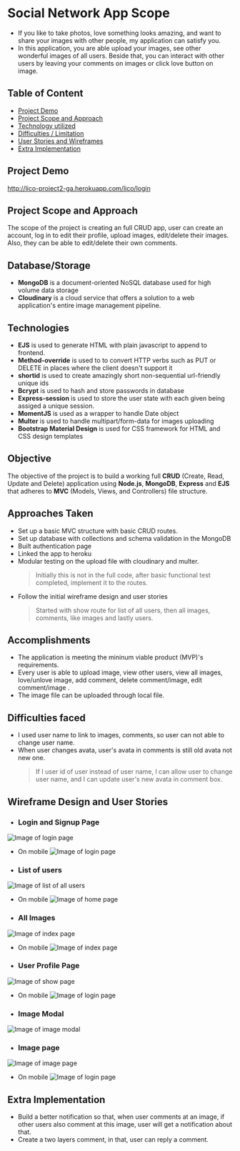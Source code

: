 # Social Network App Scope
- If you like to take photos, love something looks amazing, and want to share your images with other people, my application can satisfy you.
- In this application, you are able upload your images, see other wonderful images of all users. Beside that, you can interact with other users by leaving your comments on images or click love button on image.

## Table of Content
- [Project Demo](#Project-Demo)
- [Project Scope and Approach](#Project-Scope-and-Approach)
- [Technology utilized](#Technology-utilized)
- [Difficulties / Limitation](#Difficulties-/-Limitation)
- [User Stories and Wireframes](#User-Stories-and-Wireframes)
- [Extra Implementation](#Extra-Implementation)

## Project Demo
http://lico-project2-ga.herokuapp.com/lico/login <br />

## Project Scope and Approach
The scope of the project is creating an full CRUD app, user can create an account, log in to edit their profile, upload images, edit/delete their images. Also, they can be able to edit/delete their own comments.

## Database/Storage
* **MongoDB** is a document-oriented NoSQL database used for high volume data storage
* **Cloudinary** is a cloud service that offers a solution to a web application's entire image management pipeline.

## Technologies
* **EJS** is used to generate HTML with plain javascript to append to frontend.
* **Method-override** is used to to convert HTTP verbs such as PUT or DELETE in places where the client doesn't support it
* **shortid** is used to create amazingly short non-sequential url-friendly unique ids
* **Bcrypt** is used to hash and store passwords in database
* **Express-session** is used to store the user state with each given being assiged a unique session. 
* **MomentJS** is used as a wrapper to handle Date object
* **Multer** is used to handle multipart/form-data for images uploading 
* **Bootstrap Material Design** is used for CSS framework for HTML and CSS design templates

## Objective
The objective of the project is to build a working full **CRUD** (Create, Read, Update and Delete) application using **Node.js**, **MongoDB**, **Express** and **EJS** that adheres to **MVC** (Models, Views, and Controllers) file structure.

## Approaches Taken
* Set up a basic MVC structure with basic CRUD routes.
* Set up database with collections and schema validation in the MongoDB
* Built authentication page
* Linked the app to heroku
* Modular testing on the upload file with cloudinary and multer. 
    > Initially this is not in the full code, after basic functional test completed, implement it to the routes.
* Follow the initial wireframe design and user stories
  > Started with show route for list of all users, then all images, comments, like images and lastly users.
## Accomplishments
* The application is meeting the mininum viable product (MVP)'s requirements.
* Every user is able to upload image, view other users, view all images, love/unlove image, add comment, delete comment/image, edit comment/image   .
* The image file can be uploaded through local file. 

## Difficulties faced
* I used user name to link to images, comments, so user can not able to change user name. 
* When user changes avata, user's avata in comments is still old avata not new one.
    >  If I user id of user instead of user name, I can allow user to change user name, and I can update user's new avata in comment box.



## Wireframe Design and User Stories
* ### Login and Signup Page
![Image of login page](public/images/login-page.png)
- On mobile
![Image of login page](public/images/login-page-mobile.png)
* ### List of users
![Image of list of all users](public/images/home-page.png)
- On mobile
![Image of home page](public/images/home-page-mobile.png)
* ### All Images
![Image of index page](public/images/index-page.png)
- On mobile
![Image of index page](public/images/index-page-mobile.png)
* ### User Profile Page
![Image of show page](public/images/show-page.png)
- On mobile
![Image of login page](public/images/show-page-mobile.png)
* ### Image Modal
![Image of image modal](public/images/modal-popup.png)
* ### Image page
![Image of image page](public/images/image-page.png)
- On mobile
![Image of login page](public/images/image-page-mobile.png)

## Extra Implementation
* Build a better notification so that, when user comments at an image, if other users also comment at this image, user will get a notification about that.
* Create a two layers comment, in that, user can reply a comment.

